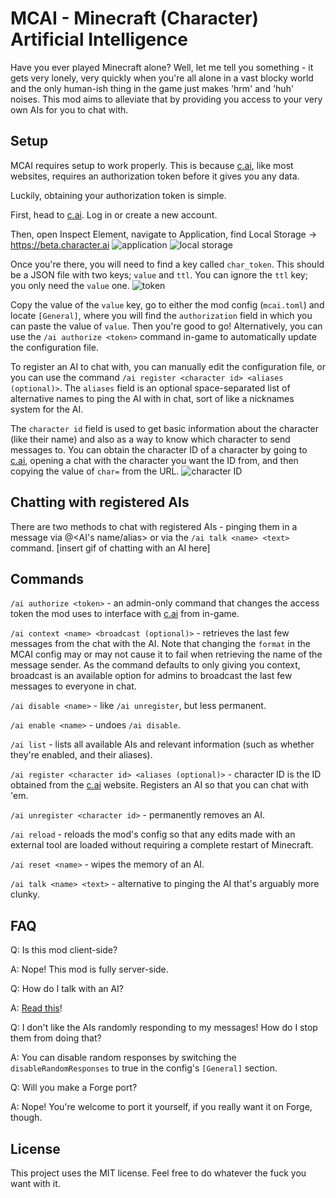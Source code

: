 # MCAI - Minecraft (Character) Artificial Intelligence

Have you ever played Minecraft alone? Well, let me tell you something - it gets very lonely, very quickly when you're all alone in a vast blocky world and the only human-ish thing in the game just makes 'hrm' and 'huh' noises. This mod aims to alleviate that by providing you access to your very own AIs for you to chat with.

## Setup
MCAI requires setup to work properly. This is because [c.ai](https://c.ai), like most websites, requires an authorization token before it gives you any data.

Luckily, obtaining your authorization token is simple.

First, head to [c.ai](https://c.ai). Log in or create a new account.

Then, open Inspect Element, navigate to Application, find Local Storage -> https://beta.character.ai
![application](https://github.com/alfred-exe/MCAI/blob/images/images/application.png)
![local storage](https://github.com/alfred-exe/MCAI/blob/images/images/local%20storage.png)

Once you're there, you will need to find a key called `char_token`. This should be a JSON file with two keys; `value` and `ttl`. You can ignore the `ttl` key; you only need the `value` one.
![token](https://github.com/alfred-exe/MCAI/blob/images/images/token.png)

Copy the value of the `value` key, go to either the mod config (`mcai.toml`) and locate `[General]`, where you will find the `authorization` field in which you can paste the value of `value`. Then you're good to go! Alternatively, you can use the `/ai authorize <token>` command in-game to automatically update the configuration file.

To register an AI to chat with, you can manually edit the configuration file, or you can use the command `/ai register <character id> <aliases (optional)>`. The `aliases` field is an optional space-separated list of alternative names to ping the AI with in chat, sort of like a nicknames system for the AI.

The `character id` field is used to get basic information about the character (like their name) and also as a way to know which character to send messages to. You can obtain the character ID of a character by going to [c.ai](https://c.ai), opening a chat with the character you want the ID from, and then copying the value of `char=` from the URL.
![character ID](https://github.com/alfred-exe/MCAI/blob/images/images/character%20ID.png)

## Chatting with registered AIs
There are two methods to chat with registered AIs - pinging them in a message via @<AI's name/alias> or via the `/ai talk <name> <text>` command.
[insert gif of chatting with an AI here]

## Commands
`/ai authorize <token>` - an admin-only command that changes the access token the mod uses to interface with [c.ai](https://c.ai) from in-game.

`/ai context <name> <broadcast (optional)>` - retrieves the last few messages from the chat with the AI. Note that changing the `format` in the MCAI config may or may not cause it to fail when retrieving the name of the message sender. As the command defaults to only giving you context, broadcast is an available option for admins to broadcast the last few messages to everyone in chat.

`/ai disable <name>` - like `/ai unregister`, but less permanent.

`/ai enable <name>` - undoes `/ai disable`.

`/ai list` - lists all available AIs and relevant information (such as whether they're enabled, and their aliases).

`/ai register <character id> <aliases (optional)>` - character ID is the ID obtained from the [c.ai](https://c.ai) website. Registers an AI so that you can chat with 'em.

`/ai unregister <character id>` - permanently removes an AI.

`/ai reload` - reloads the mod's config so that any edits made with an external tool are loaded without requiring a complete restart of Minecraft.

`/ai reset <name>` - wipes the memory of an AI.

`/ai talk <name> <text>` - alternative to pinging the AI that's arguably more clunky.

## FAQ
Q: Is this mod client-side?

A: Nope! This mod is fully server-side.

Q: How do I talk with an AI?

A: [Read this](https://github.com/alfred-exe/MCAI?tab=readme-ov-file#Setup)!

Q: I don't like the AIs randomly responding to my messages! How do I stop them from doing that?

A: You can disable random responses by switching the `disableRandomResponses` to true in the config's `[General]` section.

Q: Will you make a Forge port?

A: Nope! You're welcome to port it yourself, if you really want it on Forge, though.

## License
This project uses the MIT license. Feel free to do whatever the fuck you want with it.